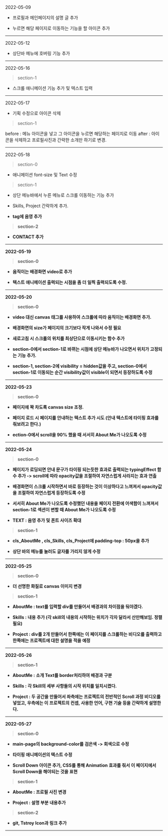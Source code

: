 2022-05-09

- 프로필과 메인페이지의 설명 글 추가

- 누르면 해당 페이지로 이동하는 기능을 할 아이콘 추가

------------------------------------------------------------------------

2022-05-12

- 상단바 메뉴에 호버링 기능 추가

------------------------------------------------------------------------

2022-05-16

> section-1

- 스크롤 애니메이션 기능 추가 및 텍스트 입력

------------------------------------------------------------------------

2022-05-17

- 기획 수정으로 아이콘 삭제

> section-1

before : 메뉴 아이콘을 넣고 그 아이콘을 누르면 해당하는 페이지로 이동
after : 아이콘을 삭제하고 프로필사진과 간략한 소개만 하기로 변경.

------------------------------------------------------------------------

2022-05-18

> section-0

- 애니메이션 font-size 및 Text 수정


> section-1

- 상단 메뉴바에서 누른 메뉴로 스크롤 이동하는 기능 추가

- Skills, Project 간략하게 추가.

- <b>tag에 음영 추가


> section-2

- CONTACT 추가

------------------------------------------------------------------------

2022-05-19

> section-0 

- 움직이는 배경화면 video로 추가

- 텍스트 애니메이션 출력되는 시점을 좀 더 일찍 출력되도록 수정.

------------------------------------------------------------------------

2022-05-20

> section-0

- video 대신 canvas 태그를 사용하여 스크롤에 따라 움직이는 배경화면 추가.

- 배경화면의 size가 페이지의 크기보다 작게 나와서 수정 필요

- 새로고침 시 스크롤의 위치를 최상단으로 이동시키는 함수 추가

- section-0에서 section-1로 바뀌는 시점에 상단 메뉴바가 나오면서 위치가
  고정되는 기능 추가.

- section-1, section-2에 visibility = hidden값을 주고, section-0에서
  section-1로 이동되는 순간 visibility값이 visible이 되면서 등장하도록
  수정

------------------------------------------------------------------------

2022-05-23

> section-0

- 페이지에 꽉 차도록 canvas size 조정.

- 페이지 로드 시 페이지를 안내하는 텍스트 추가 시도 (안내 텍스트에 타이핑
효과를 줘보려고 한다.)

- ection-0에서 scroll을 90% 했을 때 서서히 About Me가 나오도록 수정

------------------------------------------------------------------------

2022-05-24

> section-0

- 페이지가 로딩되면 안내 문구가 타이핑 되는듯한 효과로 출력되는
  typingEffect 함수 추가 -> scroll에 따라 opacity값을 조절하여
  자연스럽게 사라지는 효과 연출

- 배경화면이 스크롤 시작하면서 바로 등장하는 것이 이상하다고 느껴져서
  opacity값을 조절하여 자연스럽게 등장하도록 수정

- 서서히 About Me가 나오도록 수정했던 내용을 페이지 전환에 어색함이
  느껴져서 section-1로 섹션이 변할 때 About Me가 나오도록 수정

- TEXT : 음영 추가 및 폰트 사이즈 확대


> section-1

- cls_AboutMe , cls_Skills, cls_Project에 padding-top : 50px을 추가

- 상단 바의 메뉴를 눌러도 글자를 가리지 않게 수정

------------------------------------------------------------------------

2022-05-25

> section-0

- 더 선명한 화질로 canvas 이미지 변경


> section-1

- AboutMe : text를 입력할 div를 만들어서 배경과의 차이점을 둬야겠다.

- Skills : 내용 추가 (각 skill의 내용의 시작하는 위치가 각자 달라서
  산만해보임. 정렬 필요)

- Project : div를 2개 만들어서 한쪽에는 이 페이지를 스크롤하는
  비디오를 출력하고 한쪽에는 프로젝트에 대한 설명을 적을 예정

------------------------------------------------------------------------

2022-05-26

> section-1

- AboutMe : 소개 Text를 border처리하여 배경과 구분

- Skills : 각 Skill의 세부 사항들의 시작 위치를 일치시켰다.

- Project : 두 공간을 만들어서 좌측에는 프로젝트의 전반적인 Scroll 과정
  비디오를 넣었고, 우측에는 이 프로젝트의 컨셉, 사용한 언어, 구현 기술 등을 간략하게 설명한다.

------------------------------------------------------------------------

2022-05-27

> section-0

- main-page의 background-color를 검은색 -\> 회색으로 수정

- 타이핑 애니메이션의 텍스트 수정

- Scroll Down 아이콘 추가, CSS를 통해 Animation 효과를 줘서 이
  페이지에서 Scroll Down을 해야되는 것을 표현


> section-1

- AboutMe : 프로필 사진 변경

- Project : 설명 부분 내용추가


> section-2

- git, Tstroy Icon과 링크 추가

------------------------------------------------------------------------

